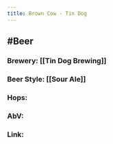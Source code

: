 ```yaml
---
title: Brown Cow - Tin Dog
---
```


## #Beer
### Brewery: [[Tin Dog Brewing]]

### Beer Style: [[Sour Ale]]

### Hops: 

### AbV: 

### Link: 
